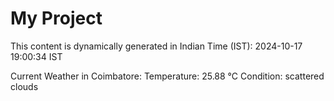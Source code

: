 # My Project

This content is dynamically generated in Indian Time (IST): 2024-10-17 19:00:34 IST


Current Weather in Coimbatore:
Temperature: 25.88 °C
Condition: scattered clouds
